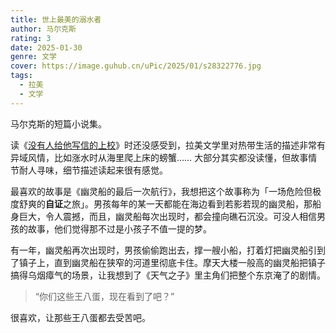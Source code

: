 ```yaml
---
title: 世上最美的溺水者
author: 马尔克斯
rating: 3
date: 2025-01-30
genre: 文学
cover: https://image.guhub.cn/uPic/2025/01/s28322776.jpg
tags:
  - 拉美
  - 文学
---
```


马尔克斯的短篇小说集。

读《[没有人给他写信的上校](/library/没有人给他写信的上校/)》时还没感受到，拉美文学里对热带生活的描述非常有异域风情，比如涨水时从海里爬上床的螃蟹…… 大部分其实都没读懂，但故事情节耐人寻味，细节描述读起来很有感觉。

最喜欢的故事是《幽灵船的最后一次航行》，我想把这个故事称为「一场危险但极度舒爽的**自证**之旅」。男孩每年的某一天都能在海边看到若影若现的幽灵船，那船身巨大，令人震撼，而且，幽灵船每次出现时，都会撞向礁石沉没。可没人相信男孩的故事，他们觉得那不过是小孩子不值一提的梦。

有一年，幽灵船再次出现时，男孩偷偷跑出去，撑一艘小船，打着灯把幽灵船引到了镇子上，直到幽灵船在狭窄的河道里彻底卡住。摩天大楼一般高的幽灵船把镇子搞得乌烟瘴气的场景，让我想到了《天气之子》里主角们把整个东京淹了的剧情。

> “你们这些王八蛋，现在看到了吧？”

很喜欢，让那些王八蛋都去受苦吧。